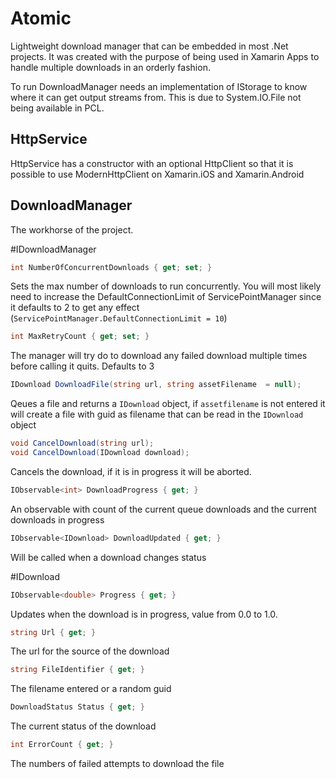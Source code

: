 # Atomic

Lightweight download manager that can be embedded in most .Net projects. It was created with the purpose of being used in Xamarin Apps to handle multiple downloads in an orderly fashion.


To run DownloadManager needs an implementation of IStorage to know where it can get output streams from. This is due to System.IO.File not being available in PCL.

## HttpService
HttpService has a constructor with an optional HttpClient so that it is possible to use ModernHttpClient on Xamarin.iOS and Xamarin.Android

## DownloadManager
The workhorse of the project. 


#IDownloadManager
```C#
int NumberOfConcurrentDownloads { get; set; }
```
Sets the max number of downloads to run concurrently. You will most likely need to increase the DefaultConnectionLimit of ServicePointManager since it defaults to 2 to get any effect (`ServicePointManager.DefaultConnectionLimit = 10`)

```C#
int MaxRetryCount { get; set; }
```
The manager will try do to download any failed download multiple times before calling it quits. Defaults to 3
```C#
IDownload DownloadFile(string url, string assetFilename  = null);
```
Qeues a file and returns a `IDownload` object, if `assetfilename` is not entered it will create a file with guid as filename that can be read in the `IDownload` object
```C#
void CancelDownload(string url);
void CancelDownload(IDownload download);
```
Cancels the download, if it is in progress it will be aborted. 

```C#
IObservable<int> DownloadProgress { get; }
```
An observable with count of the current queue downloads and the current downloads in progress
```C#
IObservable<IDownload> DownloadUpdated { get; }
```
Will be called when a download changes status

#IDownload
```C#
IObservable<double> Progress { get; }
```
Updates when the download is in progress, value from 0.0 to 1.0.
```C#
string Url { get; }
```
The url for the source of the download
```C#
string FileIdentifier { get; }
```
The filename entered or a random guid
```C#
DownloadStatus Status { get; }
```
The current status of the download
```C#
int ErrorCount { get; }
```
The numbers of failed attempts to download the file
